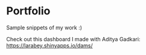 # Portfolio

Sample snippets of my work :)

Check out this dashboard I made with Aditya Gadkari: https://larabey.shinyapps.io/dams/
